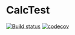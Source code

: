# CalcTest
[![Build status](https://ci.appveyor.com/api/projects/status/79x9ybsoq9be7vvw?svg=true)](https://ci.appveyor.com/project/RodrigoPrandi/calctest)
[![codecov](https://codecov.io/gh/RodrigoPrandi/CalcTest/branch/master/graph/badge.svg)](https://codecov.io/gh/RodrigoPrandi/CalcTest)

